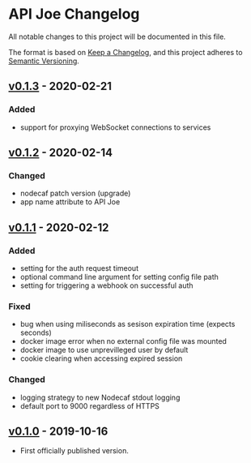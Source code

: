 # API Joe Changelog

All notable changes to this project will be documented in this file.

The format is based on [Keep a Changelog](https://keepachangelog.com/en/1.0.0/),
and this project adheres to [Semantic Versioning](https://semver.org/spec/v2.0.0.html).

## [v0.1.3] - 2020-02-21

### Added
- support for proxying WebSocket connections to services

## [v0.1.2] - 2020-02-14

### Changed
- nodecaf patch version (upgrade)
- app name attribute to API Joe

## [v0.1.1] - 2020-02-12

### Added
- setting for the auth request timeout
- optional command line argument for setting config file path
- setting for triggering a webhook on successful auth

### Fixed
- bug when using miliseconds as sesison expiration time (expects seconds)
- docker image error when no external config file was mounted
- docker image to use unprevilleged user by default
- cookie clearing when accessing expired session

### Changed
- logging strategy to new Nodecaf stdout logging
- default port to 9000 regardless of HTTPS

## [v0.1.0] - 2019-10-16
- First officially published version.

[v0.1.0]: https://gitlab.com/GCSBOSS/api-joe/-/tags/v0.1.0
[v0.1.1]: https://gitlab.com/GCSBOSS/api-joe/-/tags/v0.1.1
[v0.1.2]: https://gitlab.com/GCSBOSS/api-joe/-/tags/v0.1.2
[v0.1.3]: https://gitlab.com/GCSBOSS/api-joe/-/tags/v0.1.3

